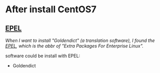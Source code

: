 # After install CentOS7

## [EPEL](https://fedoraproject.org/wiki/EPEL)
*When I want to install "Goldendict" (a translation software), I found the [EPEL](https://fedoraproject.org/wiki/EPEL),
which is the abbr of "Extra Packages For Enterprise Linux".*

software could be install with EPEL:
- Goldendict
